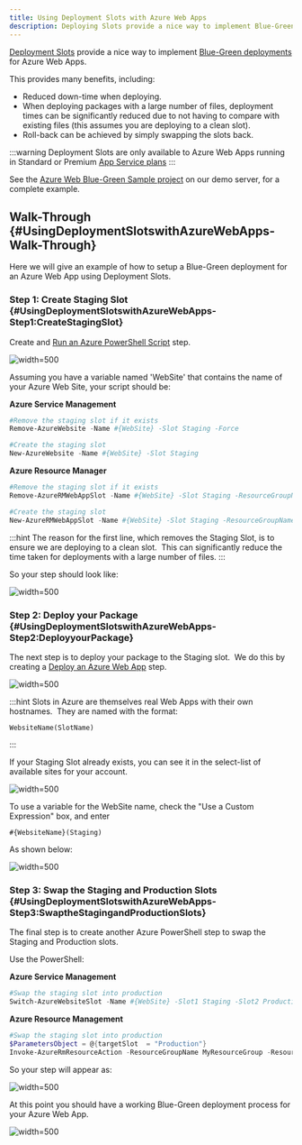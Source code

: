 ```yaml
---
title: Using Deployment Slots with Azure Web Apps
description: Deploying Slots provide a nice way to implement Blue-Green deployments for Azure Web Apps.
---
```


[Deployment Slots](https://azure.microsoft.com/en-us/documentation/articles/web-sites-staged-publishing/) provide a nice way to implement [Blue-Green deployments](http://martinfowler.com/bliki/BlueGreenDeployment.html) for Azure Web Apps.

This provides many benefits, including:

- Reduced down-time when deploying.
- When deploying packages with a large number of files, deployment times can be significantly reduced due to not having to compare with existing files (this assumes you are deploying to a clean slot).
- Roll-back can be achieved by simply swapping the slots back.

:::warning
Deployment Slots are only available to Azure Web Apps running in Standard or Premium [App Service plans](https://azure.microsoft.com/en-us/pricing/details/app-service/plans/)
:::

See the [Azure Web Blue-Green Sample project](https://demo.octopusdeploy.com/app#/projects/azure-web-blue-green-sample/process) on our demo server, for a complete example.

## Walk-Through {#UsingDeploymentSlotswithAzureWebApps-Walk-Through}

Here we will give an example of how to setup a Blue-Green deployment for an Azure Web App using Deployment Slots.

### Step 1: Create Staging Slot {#UsingDeploymentSlotswithAzureWebApps-Step1:CreateStagingSlot}

Create and [Run an Azure PowerShell Script](/docs/guides/azure-deployments/running-azure-powershell/index.md) step.

![](/docs/images/3049371/3278543.png "width=500")

Assuming you have a variable named 'WebSite' that contains the name of your Azure Web Site, your script should be:

**Azure Service Management**

```powershell
#Remove the staging slot if it exists
Remove-AzureWebsite -Name #{WebSite} -Slot Staging -Force

#Create the staging slot
New-AzureWebsite -Name #{WebSite} -Slot Staging
```

**Azure Resource Manager**

```powershell
#Remove the staging slot if it exists
Remove-AzureRMWebAppSlot -Name #{WebSite} -Slot Staging -ResourceGroupName MyResourceGroup -Force

#Create the staging slot
New-AzureRMWebAppSlot -Name #{WebSite} -Slot Staging -ResourceGroupName MyResourceGroup
```

:::hint
The reason for the first line, which removes the Staging Slot, is to ensure we are deploying to a clean slot.  This can significantly reduce the time taken for deployments with a large number of files.
:::

So your step should look like:

![](/docs/images/3049371/3278549.png "width=500")

### Step 2: Deploy your Package {#UsingDeploymentSlotswithAzureWebApps-Step2:DeployyourPackage}

The next step is to deploy your package to the Staging slot.  We do this by creating a [Deploy an Azure Web App](/docs/deploying-applications/deploying-to-azure/deploying-a-package-to-an-azure-web-app/index.md) step.

![](/docs/images/3049371/3278554.png "width=500")

:::hint
Slots in Azure are themselves real Web Apps with their own hostnames.  They are named with the format:

```
WebsiteName(SlotName) 
```
:::

If your Staging Slot already exists, you can see it in the select-list of available sites for your account.

![](/docs/images/3049371/3278555.png "width=500")

To use a variable for the WebSite name, check the "Use a Custom Expression" box, and enter

```
#{WebsiteName}(Staging)
```

As shown below:

![](/docs/images/3049371/3278556.png "width=500")

### Step 3: Swap the Staging and Production Slots {#UsingDeploymentSlotswithAzureWebApps-Step3:SwaptheStagingandProductionSlots}

The final step is to create another Azure PowerShell step to swap the Staging and Production slots.

Use the PowerShell:

**Azure Service Management**

```powershell
#Swap the staging slot into production
Switch-AzureWebsiteSlot -Name #{WebSite} -Slot1 Staging -Slot2 Production -Force
```

**Azure Resource Management**

```powershell
#Swap the staging slot into production
$ParametersObject = @{targetSlot  = "Production"}
Invoke-AzureRmResourceAction -ResourceGroupName MyResourceGroup -ResourceType Microsoft.Web/sites/slots -ResourceName #{WebSite}/Staging -Action slotsswap -Parameters $ParametersObject -ApiVersion 2015-07-01
```

So your step will appear as:

![](/docs/images/3049371/3278558.png "width=500")

At this point you should have a working Blue-Green deployment process for your Azure Web App.

![](/docs/images/3049371/3278559.png "width=500")
